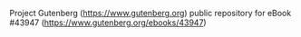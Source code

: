Project Gutenberg (https://www.gutenberg.org) public repository for eBook #43947 (https://www.gutenberg.org/ebooks/43947)
